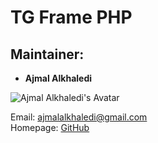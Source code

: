 # TG Frame PHP

## Maintainer:
- **Ajmal Alkhaledi**

![Ajmal Alkhaledi's Avatar](https://avatars.githubusercontent.com/u/114437356?v=4)

Email: ajmalalkhaledi@gmail.com  
Homepage: [GitHub](https://github.com/AjmalAlkhaledi)
